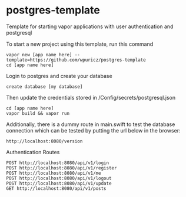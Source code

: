 # postgres-template
Template for starting vapor applications with user authentication and postgresql

To start a new project using this template, run this command

    vapor new [app name here] --template=https://github.com/wpuricz/postgres-template
    cd [app name here]

Login to postgres and create your database

	create database [my database]

Then update the credentials stored in /Config/secrets/postgresql.json

	cd [app name here]
	vapor build && vapor run

Additionally, there is a dummy route in main.swift to test the database connection which can be tested by putting the url below in the browser:

    http://localhost:8080/version

Authentication Routes

	POST http://localhost:8080/api/v1/login
	POST http://localhost:8080/api/v1/register
	POST http://localhost:8080/api/v1/me
	POST http://localhost:8080/api/v1/logout
	POST http://localhost:8080/api/v1/update
	GET http://localhost:8080/api/v1/posts

